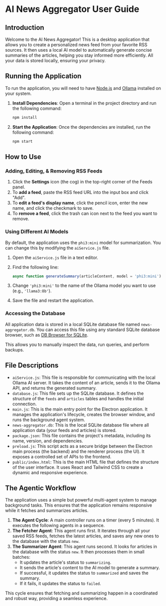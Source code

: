 # AI News Aggregator User Guide

## Introduction

Welcome to the AI News Aggregator! This is a desktop application that allows you to create a personalized news feed from your favorite RSS sources. It then uses a local AI model to automatically generate concise summaries of the articles, helping you stay informed more efficiently. All your data is stored locally, ensuring your privacy.

## Running the Application

To run the application, you will need to have [Node.js](https://nodejs.org/) and [Ollama](https://ollama.ai/) installed on your system.

1.  **Install Dependencies**: Open a terminal in the project directory and run the following command:

    ```bash
    npm install
    ```

2.  **Start the Application**: Once the dependencies are installed, run the following command:

    ```bash
    npm start
    ```

## How to Use

### Adding, Editing, & Removing RSS Feeds

1.  Click the **Settings** icon (the cog) in the top-right corner of the Feeds panel.
2.  To **add a feed**, paste the RSS feed URL into the input box and click "Add".
3.  To **edit a feed's display name**, click the pencil icon, enter the new name, and click the checkmark to save.
4.  To **remove a feed**, click the trash can icon next to the feed you want to remove.

### Using Different AI Models

By default, the application uses the `phi3:mini` model for summarization. You can change this by modifying the `aiService.js` file.

1.  Open the `aiService.js` file in a text editor.
2.  Find the following line:

    ```javascript
    async function generateSummary(articleContent, model = 'phi3:mini') {
    ```

3.  Change `'phi3:mini'` to the name of the Ollama model you want to use (e.g., `'llama3:8b'`).
4.  Save the file and restart the application.

### Accessing the Database

All application data is stored in a local SQLite database file named `news-aggregator.db`. You can access this file using any standard SQLite database browser, such as [DB Browser for SQLite](https://sqlitebrowser.org/).

This allows you to manually inspect the data, run queries, and perform backups.

## File Descriptions

*   `aiService.js`: This file is responsible for communicating with the local Ollama AI server. It takes the content of an article, sends it to the Ollama API, and returns the generated summary.
*   `database.js`: This file sets up the SQLite database. It defines the structure of the `feeds` and `articles` tables and handles the initial connection.
*   `main.js`: This is the main entry point for the Electron application. It manages the application's lifecycle, creates the browser window, and runs the background agent system.
*   `news-aggregator.db`: This is the local SQLite database file where all application data (your feeds and articles) is stored.
*   `package.json`: This file contains the project's metadata, including its name, version, and dependencies.
*   `preload.js`: This script acts as a secure bridge between the Electron main process (the backend) and the renderer process (the UI). It exposes a controlled set of APIs to the frontend.
*   `public/index.html`: This is the main HTML file that defines the structure of the user interface. It uses React and Tailwind CSS to create a dynamic and responsive experience.

## The Agentic Workflow

The application uses a simple but powerful multi-agent system to manage background tasks. This ensures that the application remains responsive while it fetches and summarizes articles.

1.  **The Agent Cycle**: A main controller runs on a timer (every 5 minutes). It executes the following agents in a sequence.
2.  **The Fetcher Agent**: This agent runs first. It iterates through all your saved RSS feeds, fetches the latest articles, and saves any new ones to the database with the status `new`.
3.  **The Summarizer Agent**: This agent runs second. It looks for articles in the database with the status `new`. It then processes them in small batches:
    *   It updates the article's status to `summarizing`.
    *   It sends the article's content to the AI model to generate a summary.
    *   If successful, it updates the status to `summarized` and saves the summary.
    *   If it fails, it updates the status to `failed`.

This cycle ensures that fetching and summarizing happen in a coordinated and robust way, providing a seamless experience.
